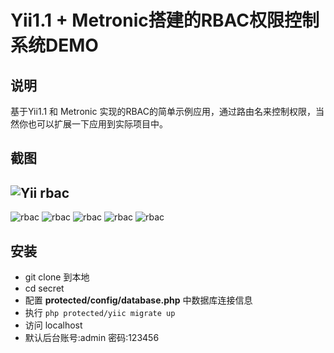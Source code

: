 # Yii1.1 + Metronic搭建的RBAC权限控制系统DEMO

## 说明

基于Yii1.1 和 Metronic 实现的RBAC的简单示例应用，通过路由名来控制权限，当然你也可以扩展一下应用到实际项目中。



## 截图

## ![Yii rbac](http://obqt0cm4k.bkt.clouddn.com/rbac1.png)
![rbac](http://obqt0cm4k.bkt.clouddn.com/rbac2.png)
![rbac](http://obqt0cm4k.bkt.clouddn.com/rbac3.png)
![rbac](http://obqt0cm4k.bkt.clouddn.com/rbac4.png)
![rbac](http://obqt0cm4k.bkt.clouddn.com/rbac5.png)
![rbac](http://obqt0cm4k.bkt.clouddn.com/rbac6.png)
## 安装

- git clone 到本地
- cd secret
- 配置 **protected/config/database.php** 中数据库连接信息
- 执行 `php protected/yiic migrate up`
- 访问 localhost
- 默认后台账号:admin 密码:123456
